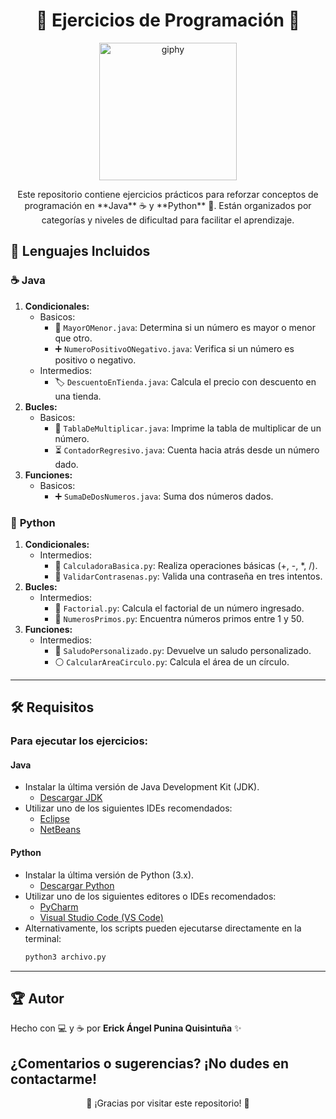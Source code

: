 # <h1 align="center">🌟 Ejercicios de Programación 🌟</h1>  

<p align="center">
  <img src="https://media.giphy.com/media/M9gbBd9nbDrOTu1Mqx/giphy.gif" width="220" alt="giphy"

</p>

<p align="center">
  Este repositorio contiene ejercicios prácticos para reforzar conceptos de programación en **Java** ☕ y **Python** 🐍.  
  Están organizados por categorías y niveles de dificultad para facilitar el aprendizaje.  
</p>


## 🚀 **Lenguajes Incluidos**

### ☕ **Java**
1. **Condicionales:**
   - Basicos:
     - 🧮 `MayorOMenor.java`: Determina si un número es mayor o menor que otro.
     - ➕ `NumeroPositivoONegativo.java`: Verifica si un número es positivo o negativo.
   - Intermedios:
     - 🏷️ `DescuentoEnTienda.java`: Calcula el precio con descuento en una tienda.
2. **Bucles:**
   - Basicos:
     - 🔄 `TablaDeMultiplicar.java`: Imprime la tabla de multiplicar de un número.
     - ⏳ `ContadorRegresivo.java`: Cuenta hacia atrás desde un número dado.
3. **Funciones:**
   - Basicos:
     - ➕ `SumaDeDosNumeros.java`: Suma dos números dados.

### 🐍 **Python**
1. **Condicionales:**
   - Intermedios:
     - 🧮 `CalculadoraBasica.py`: Realiza operaciones básicas (+, -, *, /).
     - 🔐 `ValidarContrasenas.py`: Valida una contraseña en tres intentos.
2. **Bucles:**
   - Intermedios:
     - 🌟 `Factorial.py`: Calcula el factorial de un número ingresado.
     - 🔄 `NumerosPrimos.py`: Encuentra números primos entre 1 y 50.
3. **Funciones:**
   - Intermedios:
     - 👋 `SaludoPersonalizado.py`: Devuelve un saludo personalizado.
     - ⚪ `CalcularAreaCirculo.py`: Calcula el área de un círculo.

---

## 🛠️ **Requisitos**

### Para ejecutar los ejercicios:

#### **Java**  
- Instalar la última versión de Java Development Kit (JDK).  
  - [Descargar JDK](https://www.oracle.com/java/technologies/javase-downloads.html)  
- Utilizar uno de los siguientes IDEs recomendados:  
  - [Eclipse](https://www.eclipse.org/downloads/)  
  - [NetBeans](https://netbeans.apache.org/)  

#### **Python**  
- Instalar la última versión de Python (3.x).  
  - [Descargar Python](https://www.python.org/downloads/)  
- Utilizar uno de los siguientes editores o IDEs recomendados:  
  - [PyCharm](https://www.jetbrains.com/pycharm/)  
  - [Visual Studio Code (VS Code)](https://code.visualstudio.com/)  
- Alternativamente, los scripts pueden ejecutarse directamente en la terminal:  
  ```bash
  python3 archivo.py


---

## 🏆 **Autor**

Hecho con 💻 y ☕ por **Erick Ángel Punina Quisintuña** ✨  

¿Comentarios o sugerencias? ¡No dudes en contactarme!  
---

<p align="center">🌟 ¡Gracias por visitar este repositorio! 🌟</p>
<p align="center">

</p>
